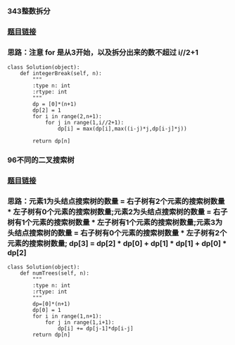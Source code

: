 

### 343整数拆分
### [题目链接](https://leetcode.cn/problems/integer-break/submissions/)
### 思路：注意 for 是从3开始，以及拆分出来的数不超过 i//2+1
```
class Solution(object):
    def integerBreak(self, n):
        """
        :type n: int
        :rtype: int
        """
        dp = [0]*(n+1)
        dp[2] = 1
        for i in range(2,n+1):
            for j in range(1,i//2+1):
                dp[i] = max(dp[i],max((i-j)*j,dp[i-j]*j))

        return dp[n]
```
### 96不同的二叉搜索树
### [题目链接](https://leetcode.cn/problems/unique-binary-search-trees/submissions/)
### 思路：元素1为头结点搜索树的数量 = 右子树有2个元素的搜索树数量 * 左子树有0个元素的搜索树数量;元素2为头结点搜索树的数量 = 右子树有1个元素的搜索树数量 * 左子树有1个元素的搜索树数量;元素3为头结点搜索树的数量 = 右子树有0个元素的搜索树数量 * 左子树有2个元素的搜索树数量;  dp[3] = dp[2] * dp[0] + dp[1] * dp[1] + dp[0] * dp[2]
```
class Solution(object):
    def numTrees(self, n):
        """
        :type n: int
        :rtype: int
        """
        dp=[0]*(n+1)
        dp[0] = 1
        for i in range(1,n+1):
            for j in range(1,i+1):
                dp[i] += dp[j-1]*dp[i-j]
        return dp[n]
```